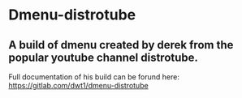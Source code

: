 # Dmenu-distrotube
## A build of dmenu created by derek from the popular youtube channel distrotube.
Full documentation of his build can be forund here: https://gitlab.com/dwt1/dmenu-distrotube
